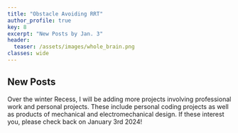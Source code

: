 ```yaml
---
title: "Obstacle Avoiding RRT"
author_profile: true
key: 8
excerpt: "New Posts by Jan. 3"
header:
  teaser: /assets/images/whole_brain.png
classes: wide
---
```


## New Posts
Over the winter Recess, I will be adding more projects involving professional work and personal projects. These include personal coding projects as well as products of mechanical and electromechanical design. If these interest you, please check back on January 3rd 2024!